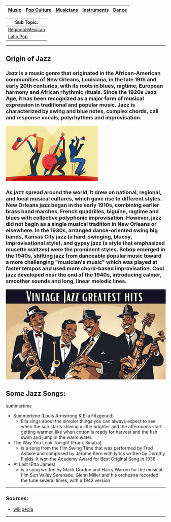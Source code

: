 | [Music](music.md) | [Pop Culture](pop-culutre)| [Musicians](musicians.md) | [Instruments](instruments.md) | [Dance](dance.md) |
| -------- | ------- | ------- | ------ | -------- |


| Sub Topic: |
|-------|
| [Regional Mexican](regional-mexican.md)| 
| [Latin Pop](latin-pop.md) |

---


## Origin of Jazz
### Jazz is a music genre that originated in the African-American communities of New Orleans, Louisiana, in the late 19th and early 20th centuries, with its roots in blues, ragtime, European harmony and African rhythmic rituals. Since the 1920s Jazz Age, it has been recognized as a major form of musical expression in traditional and popular music. Jazz is characterized by swing and blue notes, complex chords, call and response vocals, polyrhythms and improvisation.

![cartoon people with jazz](jazz.jpg )



### As jazz spread around the world, it drew on national, regional, and local musical cultures, which gave rise to different styles. New Orleans jazz began in the early 1910s, combining earlier brass band marches, French quadrilles, biguine, ragtime and blues with collective polyphonic improvisation. However, jazz did not begin as a single musical tradition in New Orleans or elsewhere. In the 1930s, arranged dance-oriented swing big bands, Kansas City jazz (a hard-swinging, bluesy, improvisational style), and gypsy jazz (a style that emphasized musette waltzes) were the prominent styles. Bebop emerged in the 1940s, shifting jazz from danceable popular music toward a more challenging "musician's music" which was played at faster tempos and used more chord-based improvisation. Cool jazz developed near the end of the 1940s, introducing calmer, smoother sounds and long, linear melodic lines.


![cartoon people with 4 people playing jazz](jazz2.jpeg )


## Some Jazz Songs:

summertime
- Summertime (Louis Armstrong & Ella Fitzgerald)
    - Ella sings about the simpler things you can always expect to see when the sun starts shining a little brighter and the afternoons start getting warmer, like when cotton is ready for harvest and the fish swim and jump in the warm water.
- The Way You Look Tonight (Frank Sinatra)
    - is a song from the film Swing Time that was performed by Fred Astaire and composed by Jerome Kern with lyrics written by Dorothy Fields. It won the Academy Award for Best Original Song in 1936.
- At Last (Etta James)
    - is a song written by Mack Gordon and Harry Warren for the musical film Sun Valley Serenade. Glenn Miller and his orchestra recorded the tune several times, with a 1942 version


---
### Sources:
- [wikipedia](https://en.wikipedia.org/wiki/Jazz)

---
